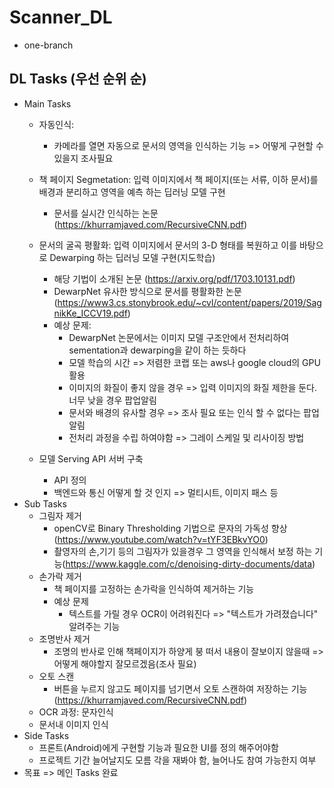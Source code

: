 # Scanner_DL
- one-branch

## DL Tasks (우선 순위 순)
- Main Tasks
    - 자동인식:
        - 카메라를 열면 자동으로 문서의 영역을 인식하는 기능 => 어떻게 구현할 수 있을지 조사필요
    - 책 페이지 Segmetation: 입력 이미지에서 책 페이지(또는 서류, 이하 문서)를 배경과 분리하고 영역을 예측 하는 딥러닝 모델 구현
        - 문서를 실시간 인식하는 논문(https://khurramjaved.com/RecursiveCNN.pdf)
    - 문서의 굴곡 평활화: 입력 이미지에서 문서의 3-D 형태를 복원하고 이를 바탕으로 Dewarping 하는 딥러닝 모델 구현(지도학습)
        - 해당 기법이 소개된 논문 (https://arxiv.org/pdf/1703.10131.pdf)
        - DewarpNet 유사한 방식으로 문서를 평활화한 논문 (https://www3.cs.stonybrook.edu/~cvl/content/papers/2019/SagnikKe_ICCV19.pdf)
        - 예상 문제:
            - DewarpNet 논문에서는 이미지 모델 구조안에서 전처리하여 sementation과 dewarping을 같이 하는 듯하다
            - 모델 학습의 시간 => 저렴한 코랩 또는 aws나 google cloud의 GPU 활용
            - 이미지의 화질이 좋지 않을 경우 => 입력 이미지의 화질 제한을 둔다. 너무 낮을 경우 팝업알림
            - 문서와 배경의 유사할 경우 => 조사 필요 또는 인식 할 수 없다는 팝업알림
            - 전처리 과정을 수립 하여야함 => 그레이 스케일 및 리사이징 방법
            
    - 모델 Serving API 서버 구축
        - API 정의
        - 백엔드와 통신 어떻게 할 것 인지 => 멀티시트, 이미지 패스 등
- Sub Tasks
    - 그림자 제거
        - openCV로 Binary Thresholding 기법으로 문자의 가독성 향상 (https://www.youtube.com/watch?v=tYF3EBkvYO0)
        - 촬영자의 손,기기 등의 그림자가 있을경우 그 영역을 인식해서 보정 하는 기능(https://www.kaggle.com/c/denoising-dirty-documents/data)
    - 손가락 제거
        - 책 페이지를 고정하는 손가락을 인식하여 제거하는 기능
        - 예상 문제
            - 텍스트를 가릴 경우 OCR이 어려워진다 => "텍스트가 가려졌습니다" 알려주는 기능
    - 조명반사 제거
        - 조명의 반사로 인해 책페이지가 하양게 붕 떠서 내용이 잘보이지 않을때 => 어떻게 해야할지 잘모르겠음(조사 필요)
    - 오토 스캔
        - 버튼을 누르지 않고도 페이지를 넘기면서 오토 스캔하여 저장하는 기능 (https://khurramjaved.com/RecursiveCNN.pdf)
    - OCR 과정: 문자인식
    - 문서내 이미지 인식
- Side Tasks
    - 프론트(Android)에게 구현할 기능과 필요한 UI를 정의 해주어야함
    - 프로젝트 기간 늘어날지도 모름 각을 재봐야 함, 늘어나도 참여 가능한지 여부
- 목표 => 메인 Tasks 완료
  
